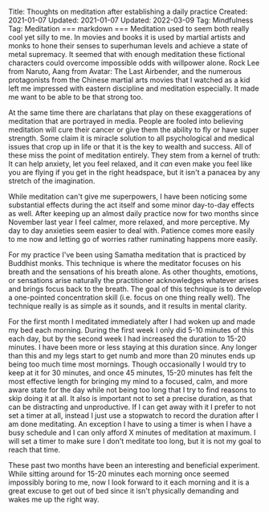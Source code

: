 Title: Thoughts on meditation after establishing a daily practice
Created: 2021-01-07
Updated: 2021-01-07
Updated: 2022-03-09
Tag: Mindfulness
Tag: Meditation
=== markdown ===
Meditation used to seem both really cool yet silly to me. In movies and books
it is used by martial artists and monks to hone their senses to superhuman
levels and achieve a state of metal supremacy. It seemed that with enough
meditation these fictional characters could overcome impossible odds with
willpower alone. Rock Lee from Naruto, Aang from Avatar: The Last Airbender,
and the numerous protagonists from the Chinese martial arts movies that I
watched as a kid left me impressed with eastern discipline and meditation
especially. It made me want to be able to be that strong too.

At the same time there are charlatans that play on these exaggerations of
meditation that are portrayed in media. People are fooled into believing
meditation will cure their cancer or give them the ability to fly or have super
strength. Some claim it is miracle solution to all psychological and medical
issues that crop up in life or that it is the key to wealth and success.  All
of these miss the point of meditation entirely. They stem from a kernel of
truth: It can help anxiety, let you feel relaxed, and it _can_ even make you
feel like you are flying if you get in the right headspace, but it isn't a
panacea by any stretch of the imagination.

While meditation can't give me superpowers, I have been noticing some
substantial effects during the act itself and some minor day-to-day effects as
well. After keeping up an almost daily practice now for two months since
November last year I feel calmer, more relaxed, and more perceptive. My day to
day anxieties seem easier to deal with. Patience comes more easily to me now
and letting go of worries rather ruminating happens more easily.

For my practice I've been using Samatha meditation that is practiced by
Buddhist monks. This technique is where the meditator focuses on his breath and
the sensations of his breath alone. As other thoughts, emotions, or sensations
arise naturally the practitioner acknowledges whatever arises and brings focus
back to the breath. The goal of this technique is to develop a one-pointed
concentration skill (i.e. focus on one thing really well). The technique really
is as simple as it sounds, and it results in mental clarity.

For the first month I meditated immediately after I had woken up and made my
bed each morning. During the first week I only did 5-10 minutes of this each
day, but by the second week I had increased the duration to 15-20 minutes. I
have been more or less staying at this duration since. Any longer than this and
my legs start to get numb and more than 20 minutes ends up being too much time
most mornings. Though occasionally I would try to keep at it for 30 minutes,
and once 45 minutes, 15-20 minutes has felt the most effective length for
bringing my mind to a focused, calm, and more aware state for the day while not
being too long that I try to find reasons to skip doing it at all. It also is
important not to set a precise duration, as that can be distracting and
unproductive. If I can get away with it I prefer to not set a timer at all,
instead I just use a stopwatch to record the duration after I am done
meditating. An exception I have to using a timer is when I have a busy schedule
and I can only afford X minutes of meditation at maximum. I will set a timer to
make sure I don't meditate too long, but it is not my goal to reach that time.

These past two months have been an interesting and beneficial experiment. While
sitting around for 15-20 minutes each morning once seemed impossibly boring to
me, now I look forward to it each morning and it is a great excuse to get out
of bed since it isn't physically demanding and wakes me up the right way.
